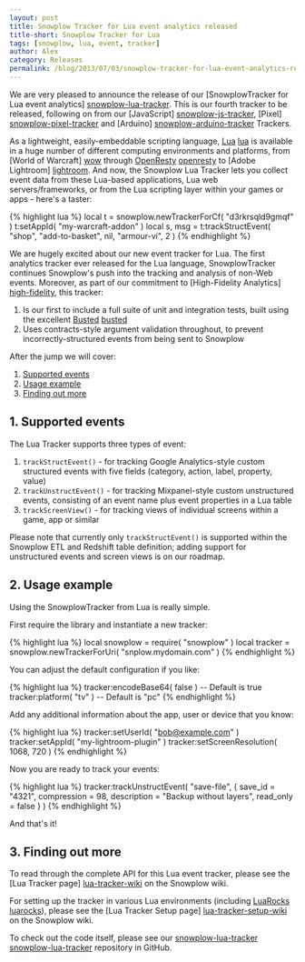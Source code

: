 ```yaml
---
layout: post
title: Snowplow Tracker for Lua event analytics released
title-short: Snowplow Tracker for Lua
tags: [snowplow, lua, event, tracker]
author: Alex
category: Releases
permalink: /blog/2013/07/03/snowplow-tracker-for-lua-event-analytics-released
---
```


We are very pleased to announce the release of our [SnowplowTracker for Lua event analytics] [snowplow-lua-tracker]. This is our fourth tracker to be released, following on from our [JavaScript] [snowplow-js-tracker], [Pixel] [snowplow-pixel-tracker] and [Arduino] [snowplow-arduino-tracker] Trackers.

As a lightweight, easily-embeddable scripting language, [Lua] [lua] is available in a huge number of different computing environments and platforms, from [World of Warcraft] [wow] through [OpenResty] [openresty] to [Adobe Lightroom] [lightroom]. And now, the Snowplow Lua Tracker lets you collect event data from these Lua-based applications, Lua web servers/frameworks, or from the Lua scripting layer within your games or apps - here's a taster:

{% highlight lua %}
local t = snowplow.newTrackerForCf( "d3rkrsqld9gmqf" )
t:setAppId( "my-warcraft-addon" )
local s, msg = t:trackStructEvent( "shop", "add-to-basket", nil, "armour-vi", 2 )
{% endhighlight %}

We are hugely excited about our new event tracker for Lua. The first analytics tracker ever released for the Lua language, SnowplowTracker continues Snowplow's push into the tracking and analysis of non-Web events. Moreover, as part of our commitment to [High-Fidelity Analytics] [high-fidelity], this tracker:

1. Is our first to include a full suite of unit and integration tests, built using the excellent [Busted] [busted]
2. Uses contracts-style argument validation throughout, to prevent incorrectly-structured events from being sent to Snowplow

After the jump we will cover:

1. [Supported events](/blog/2013/07/03/snowplow-tracker-for-lua-event-analytics-released#supported-events)
2. [Usage example](/blog/2013/07/03/snowplow-tracker-for-lua-event-analytics-released#usage-example)
3. [Finding out more](/blog/2013/07/03/snowplow-tracker-for-lua-event-analytics-released#read-more)

<!--more-->

<h2><a name="supported-events">1. Supported events</a></h2>

The Lua Tracker supports three types of event:

1. `trackStructEvent()` - for tracking Google Analytics-style custom structured events with five fields (category, action, label, property, value)
2. `trackUnstructEvent()` - for tracking Mixpanel-style custom unstructured events, consisting of an event name plus event properties in a Lua table
3. `trackScreenView()` - for tracking views of individual screens within a game, app or similar

Please note that currently only `trackStructEvent()` is supported within the Snowplow ETL and Redshift table definition; adding support for unstructured events and screen views is on our roadmap.

<h2><a name="usage example">2. Usage example</a></h2>

Using the SnowplowTracker from Lua is really simple.

First require the library and instantiate a new tracker:

{% highlight lua %}
local snowplow = require( "snowplow" )
local tracker = snowplow.newTrackerForUri( "snplow.mydomain.com" )
{% endhighlight %}

You can adjust the default configuration if you like:

{% highlight lua %}
tracker:encodeBase64( false ) -- Default is true
tracker:platform( "tv" ) -- Default is "pc"
{% endhighlight %}

Add any additional information about the app, user or device that you know:

{% highlight lua %}
tracker:setUserId( "bob@example.com" )
tracker:setAppId( "my-lightroom-plugin" )
tracker:setScreenResolution( 1068, 720 )
{% endhighlight %}

Now you are ready to track your events:

{% highlight lua %}
tracker:trackUnstructEvent( "save-file", { save_id = "4321",
                                           compression = 98,
                                           description = "Backup without layers",
                                           read_only = false
                                         }
                          )
{% endhighlight %}

And that's it!

<h2><a name="usage example">3. Finding out more</a></h2>

To read through the complete API for this Lua event tracker, please see the [Lua Tracker page] [lua-tracker-wiki] on the Snowplow wiki.

For setting up the tracker in various Lua environments (including [LuaRocks] [luarocks]), please see the [Lua Tracker Setup page] [lua-tracker-setup-wiki] on the Snowplow wiki.

To check out the code itself, please see our [snowplow-lua-tracker] [snowplow-lua-tracker] repository in GitHub.

[snowplow-lua-tracker]: https://github.com/snowplow/snowplow-lua-tracker
[snowplow-js-tracker]: https://github.com/snowplow/snowplow/tree/master/1-trackers/javascript-tracker
[snowplow-pixel-tracker]: https://github.com/snowplow/snowplow/tree/master/1-trackers/no-js-tracker
[snowplow-arduino-tracker]: https://github.com/snowplow/snowplow-arduino-tracker

[lua]: http://www.lua.org/

[wow]: http://www.wowwiki.com/Lua
[openresty]: http://openresty.org/
[lightroom]: http://www.adobe.com/devnet/photoshoplightroom.html

[high-fidelity]: http://snowplowanalytics.com/blog/2013/04/10/snowplow-event-validation/

[busted]: http://olivinelabs.com/busted/
[luarocks]: http://luarocks.org/repositories/rocks/

[lua-tracker-wiki]: https://github.com/snowplow/snowplow/wiki/Lua-Tracker
[lua-tracker-setup-wiki]: https://github.com/snowplow/snowplow/wiki/Lua-tracker-setup
